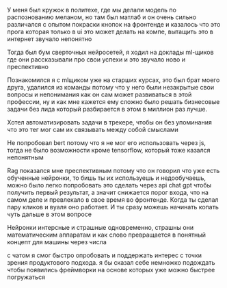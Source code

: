 У меня был кружок в политехе, где мы делали модель по распознованию меланом, но там был матлаб и он очень сильно различался с опытом покраски кнопок на фронтенде и казалось что это прога которая только в ui это может делать на компе, вытащить это в интернет звучало непонятно

Тогда был бум сверточных нейросетей, я ходил на доклады ml-щиков где они рассказывали про свои успехи и это звучало ново и преспективно

Познакомился я с mlщиком уже на старших курсах, это был брат моего друга, удалился из команды потому что у него были незакрытые свои вопросы и непонимания как он сам может развиваться в этой профессии, ну и как мне кажется ему сложно было решать бизнесовые задачи без лида который разбирается в этом в миллион раз лучше.

Хотел автоматизировать задачи в трекере, чтобы он без упоминания что это тег мог сам их связывать между собой смыслами

Не попробовал bert потому что я не мог его использовать через js, тогда не было возможности кроме tensorflow, который тоже казался непонятным

Rag показался мне преспективным потому что он говорил что уже есть обученные нейронки, то бишь ты их используешь и недообучаешь, можно было легко попробовать это сделать через api chat gpt чтобы получить первый результат, а значит снижается порог входа, что на самом деле и превлекало в свое время во фронтенде. Когда ты сделал пару кликов и вуаля оно работает. И ты сразу можешь начинать копать чуть дальше в этом вопросе

Нейронки интерсные и страшные одновременно, страшны они математическим аппаратам и как слово превращается в понятный концепт для машины через числа

с чатом я смог быстро опробовать и поддержать интерес с точки зрения продуктового подхода. я бы сказал себе немножко подождать чтобы появились фреймворки на основе которых уже можно быстрее погружаться